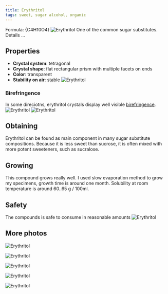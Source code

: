 ```yaml
---
title: Erythritol
tags: sweet, sugar alcohol, organic
---
```

Formula: {C4H10O4}
![Erythritol](@root/crystals/images/erythritol/dsc02734.jpg)
One of the common sugar substitutes.
<span class="cut">Details ...</span>
## Properties
* **Crystal system**: tetragonal
* **Crystal shape**: flat rectangular prism with multiple facets on ends
* **Color**: transparent
* **Stability on air**: stable
![Erythritol](@root/crystals/images/erythritol/all-sizedsc02707.jpg)

### Birefringence
In some direciotns, erythritol crystals display well visible [birefringence](https://en.wikipedia.org/wiki/Birefringence).
![Erythritol](@root/crystals/images/erythritol/biref-2-dsc02748.jpg)
![Erythritol](@root/crystals/images/erythritol/biref-1-dsc02751.jpg)

## Obtaining
Erythritol can be found as main component in many sugar substitute compositions. Because it is less sweet than sucrose, it is often mixed with more potent sweeteners, such as sucralose.
## Growing
This compound grows really well. I used slow evaporation method to grow my specimens, growth time is around one month. Solubility at room temperature is around 60..65 g / 100ml.

## Safety
The compounds is safe to consume in reasonable amounts
![Erythritol](@root/crystals/images/erythritol/hand-dsc02725.jpg)

## More photos
![Erythritol](@root/crystals/images/erythritol/dsc02745.jpg)

![Erythritol](@root/crystals/images/erythritol/dsc02760.jpg)

![Erythritol](@root/crystals/images/erythritol/big-mmpaper-dsc02713.jpg)

![Erythritol](@root/crystals/images/erythritol/dsc02738.jpg)

![Erythritol](@root/crystals/images/erythritol/banana-dsc02776.jpg)
